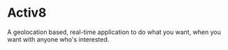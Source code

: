 # Activ8
A geolocation based, real-time application to do what you want, when you want with anyone who's interested.
